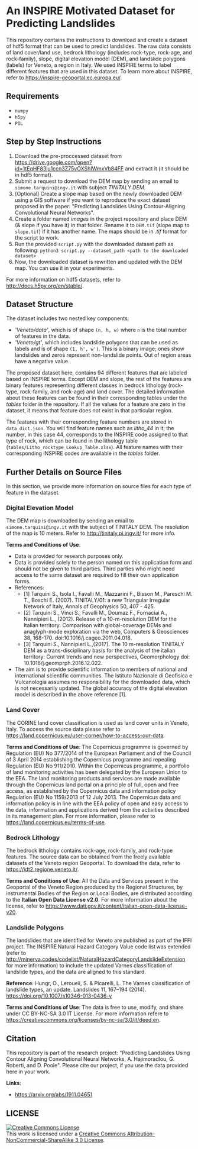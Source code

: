# An INSPIRE Motivated Dataset for Predicting Landslides

This repository contains the instructions to download and create a dataset of hdf5 format that can be used to predict landslides. The raw data consists of land cover/land use, bedrock lithology (includes rock-type, rock-age, and rock-family), slope, digital elevation model (DEM), and landslide polygons (labels) for Veneto, a region in Italy. We used INSPIRE terms to label different features that are used in this dataset. To learn more about INSPIRE, refer to https://inspire-geoportal.ec.europa.eu/.

## Requirements
* `numpy`
* `h5py`
* `PIL`

## Step by Step Instructions
1. Download the pre-proccessed dataset from https://drive.google.com/open?id=1tEqHF83ju1ccn3Z75vOXShIWmxVb84FF and extract it (it should be in hdf5 format).
2. Submit a request to download the DEM map by sending an email to `simone.tarquini@ingv.it` with subject *TINITALY DEM*.
3. [Optional] Create a slope map based on the newly downloaded DEM using a GIS software if you want to reproduce the exact dataset proposed in the paper: "Predicting Landslides Using Contour-Aligning Convolutional Neural Networks".
4. Create a folder named *images* in the project repository and place DEM (& slope if you have it) in that folder. Rename it to `DEM.tif` (slope map to `slope.tif`) if it has another name. The maps should be in *.tif* format for the script to work.
5. Run the provided `script.py` with the downloaded dataset path as following:
`python3 script.py --dataset_path <path to the downloaded dataset>`
6. Now, the downloaded dataset is rewritten and updated with the DEM map. You can use it in your experiments.

For more information on hdf5 datasets, refer to http://docs.h5py.org/en/stable/. 

## Dataset Structure
The dataset includes two nested key components:
* *'Veneto/data'*, which is of shape `(n, h, w)` where `n` is the total number of features in the data.
* *'Veneto/gt'*, which includes landslide polygons that can be used as labels and is of shape `(1, h', w')`. This is a binary image; ones show landslides and zeros represent non-landslide points. Out of region areas have a negative value.

The proposed dataset here, contains 94 different features that are labeled based on INSPIRE terms. Except DEM and slope, the rest of the features are binary features representing different classes in bedrock lithology (rock-type, rock-family, and rock-age) and land cover. The detailed information about these features can be found in their corresponding tables under the *tables* folder in the repository. If all the values for a feature are zero in the dataset, it means that feature does not exist in that particular region.

The features with their corresponding feature numbers are stored in `data_dict.json`. You will find feature names such as *litho_44* in it; the number, in this case 44, corresponds to the INSPIRE code assigned to that type of rock, which can be found in the lithology table (`tables/Litho_rocktype_Lookup_Table.xlsx`). All feature names with their corresponding INSPIRE codes are available in the *tables* folder.

## Further Details on Source Files
In this section, we provide more information on source files for each type of feature in the dataset.

### Digital Elevation Model
The DEM map is downloaded by sending an email to `simone.tarquini@ingv.it` with the subject of TINITALY DEM. The resolution of the map is 10 meters. Refer to http://tinitaly.pi.ingv.it/ for more info.

**Terms and Conditions of Use**:
* Data is provided for research purposes only.
* Data is provided solely to the person named on this application form and should not be given to third parties. 
Third parties who might need access to the same dataset are required to fill their own application forms.
* References:
  * [1] Tarquini S., Isola I., Favalli M., Mazzarini F., Bisson M., Pareschi M. T., Boschi E. (2007). TINITALY/01: a new Triangular Irregular Network of Italy, Annals of Geophysics 50, 407 - 425.
  * [2] Tarquini S., Vinci S., Favalli M., Doumaz F., Fornaciai A., Nannipieri L., (2012). Release of a 10-m-resolution DEM for the Italian territory: Comparison with global-coverage DEMs and anaglyph-mode exploration via the web, Computers & Geosciences 38, 168-170. doi:10.1016/j.cageo.2011.04.018.
  * [3] Tarquini S., Nannipieri L.,(2017). The 10 m-resolution TINITALY DEM as a trans-disciplinary basis for the analysis of the italian territory: Current trends and new perspectives, Geomorphology doi: 10.1016/j.geomprph.2016.12.022.
* The aim is to provide scientific information to members of national and international scientific communities. 
The Istituto Nazionale di Geofisica e Vulcanologia assumes no responsibility for the downloaded data, which is not necessarily updated. The global accuracy of the digital elevation model is described in the above reference [1].

### Land Cover
The CORINE land cover classification is used as land cover units in Veneto, Italy. To access the source data
please refer to https://land.copernicus.eu/user-corner/how-to-access-our-data.

**Terms and Conditions of Use**: The Copernicus programme is governed by Regulation (EU) No 377/2014 of the European Parliament and of the Council of 3 April 2014 establishing the Copernicus programme and repealing Regulation (EU) No 911/2010. Within the Copernicus programme, a portfolio of land monitoring activities has been delegated by the European Union to the EEA. The land monitoring products and services are made available through the Copernicus land portal on a principle of full, open and free access, as established by the Copernicus data and information policy Regulation (EU) No 1159/2013 of 12 July 2013. The Copernicus data and information policy is in line with the EEA policy of open and easy access to the data, 
information and applications derived from the activities described in its management plan. For more information, please refer to https://land.copernicus.eu/terms-of-use.

### Bedrock Lithology
The bedrock lithology contains rock-age, rock-family, and rock-type features. The source data can be obtained from the freely available datasets of the Veneto region Geoportal. To download the data, refer to https://idt2.regione.veneto.it/.

**Terms and Conditions of Use**: All the Data and Services present in the Geoportal of the Veneto Region produced by the Regional Structures, by instrumental Bodies of the Region or Local Bodies, are distributed according to the **Italian Open Data License v2.0**. For more information about the license, refer to https://www.dati.gov.it/content/italian-open-data-license-v20.

### Landslide Polygons
The landslides that are identified for Veneto are published as part of the IFFI project. The INSPIRE Natural Hazard Category
Value code list was extended (refer to http://minerva.codes/codelist/NaturalHazardCategoryLandslideExtension for more information) to include the updated Varnes classification of landslide types, and the data are aligned to this standard. 

**Reference**: Hungr, O., Leroueil, S. & Picarelli, L. The Varnes classification of landslide types, an update. Landslides 11, 167–194 (2014). https://doi.org/10.1007/s10346-013-0436-y

**Terms and Conditions of Use**: The data is free to use, modify, and share under CC BY-NC-SA 3.0 IT License. 
For more information refere to https://creativecommons.org/licenses/by-nc-sa/3.0/it/deed.en.

## Citation
This repository is part of the research project: "Predicting Landslides Using Contour Aligning Convolutional Neural Networks, A. Hajimoradlou, G. Roberti, and D. Poole". Please cite our project, if you use the data provided here in your work.

**Links**:
 - https://arxiv.org/abs/1911.04651

## LICENSE
<a rel="license" href="http://creativecommons.org/licenses/by-sa/3.0/"><img alt="Creative Commons License" style="border-width:0" src="https://licensebuttons.net/l/by-nc-sa/3.0/80x15.png" /></a><br />This work is licensed under a <a rel="license" href="https://creativecommons.org/licenses/by-nc-sa/3.0/">Creative Commons Attribution-NonCommercial-ShareAlike 3.0 License</a>.
